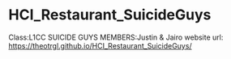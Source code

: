 # HCI_Restaurant_SuicideGuys
Class:L1CC
SUICIDE GUYS MEMBERS:Justin & Jairo
website url: https://theotrgl.github.io/HCI_Restaurant_SuicideGuys/
